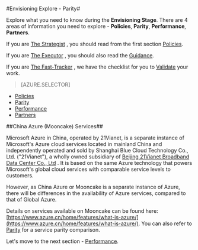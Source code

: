 <properties
	pageTitle="Global Customer Playbook envisioning-explore-parity "
	description="Global Customer Playbook envisioning-explore-parity"
	services="global-customer-playbook"
	documentationCenter=""
	authors="jtong"
	manager="edwinc"
	editor=""
	tags="global-customer-playbook"/>

<tags
	ms.service="global-customer-playbook"
	ms.workload=""
	ms.tgt_pltfrm=""
	ms.devlang="na"
	ms.topic="article"
	ms.date="11/21/2016"
	wacn.date="11/21/2016"
	ms.author="jtong"/>


#Envisioning Explore - Parity#

Explore what you need to know during the **Envisioning Stage**. There are 4 areas of information you need to explore - **Policies**, **Parity**, **Performance**, **Partners**.

If you are [The Strategist](/solutions/global-customer/target-personas/) , you should read from the first section [Policies](/solutions/global-customer/envisioning/explore/policies/).

If you are [The Executor](/solutions/global-customer/target-personas/) , you should also read the [Guidance](/solutions/global-customer/envisioning/guidance/policies/).

If you are [The Fast-Tracker](/solutions/global-customer/target-personas/) , we have the checklist for you to [Validate](/solutions/global-customer/envisioning/validate/) your work.

> [AZURE.SELECTOR]
- [Policies](/solutions/global-customer/envisioning/explore/policies/)
- [Parity](/solutions/global-customer/envisioning/explore/parity/)
- [Performance](/solutions/global-customer/envisioning/explore/performance/)
- [Partners](/solutions/global-customer/envisioning/explore/partners/)

##China Azure (Mooncake) Services##

Microsoft Azure in China, operated by 21Vianet, is a separate instance of Microsoft's Azure cloud services located in mainland China and independently operated and sold by Shanghai Blue Cloud Technology Co., Ltd. ("21Vianet"), a wholly owned subsidiary of [Beijing 21Vianet Broadband Data Center Co., Ltd](http://www.ch.21vianet.com/) . It is based on the same Azure technology that powers Microsoft's global cloud services with comparable service levels to customers.

However, as China Azure or Mooncake is a separate instance of Azure, there will be differences in the availability of Azure services, compared to that of Global Azure.
 
Details on services available on Mooncake can be found here: [https://www.azure.cn/home/features/what-is-azure/](https://www.azure.cn/home/features/what-is-azure/).
You can also refer to [Parity](https://github.com/Azure/AzureGlobalConnectionCenter/blob/master/PlayBook/Envisioning/Guidance/Parity.md) for a service parity comparison.


Let's move to the next section - [Performance](https://github.com/Azure/AzureGlobalConnectionCenter/edit/master/PlayBook/Envisioning/Explore/Performance.md).
